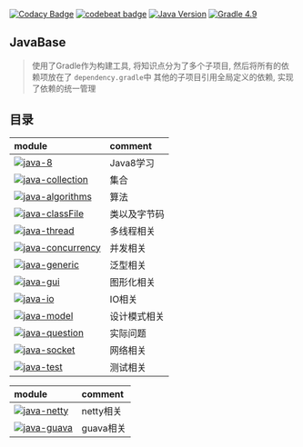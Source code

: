 [![Codacy Badge](https://api.codacy.com/project/badge/Grade/15633fc25b1e40c7bcd4dc963487e0be)](https://www.codacy.com/app/Kuangcp/JavaBase?utm_source=github.com&amp;utm_medium=referral&amp;utm_content=Kuangcp/JavaBase&amp;utm_campaign=Badge_Grade)
[![codebeat badge](https://codebeat.co/badges/9145f9a8-a1aa-4c67-bb2b-f9dd12e924d4)](https://codebeat.co/projects/github-com-kuangcp-javabase-master)
[![Java Version](https://img.shields.io/badge/Java-JRE%208-red.svg)](https://www.java.com/zh_CN/download/)
[![Gradle 4.9](https://img.shields.io/badge/Gradle-4.9-green.svg)](https://docs.gradle.org/4.9/userguide/userguide.html)

## JavaBase 
> 使用了Gradle作为构建工具, 将知识点分为了多个子项目, 然后将所有的依赖项放在了 `dependency.gradle`中
> 其他的子项目引用全局定义的依赖, 实现了依赖的统一管理

## 目录

| module | comment |
|:----|:----|
| [![java-8](https://img.shields.io/badge/8-blue.svg)](/java-8)                           | Java8学习
| [![java-collection](https://img.shields.io/badge/collection-blue.svg)](/java-collection)| 集合
| [![java-algorithms](https://img.shields.io/badge/algorithms-blue.svg)](/java-algorithms)| 算法
| [![java-classFile](https://img.shields.io/badge/classfile-blue.svg)](/java-classfile)| 类以及字节码
| [![java-thread](https://img.shields.io/badge/thread-blue.svg)](/java-thread)| 多线程相关
| [![java-concurrency](https://img.shields.io/badge/-concurrents-blue.svg)](/java-concurrents)| 并发相关
| [![java-generic](https://img.shields.io/badge/-generic-blue.svg)](/java-generic)| 泛型相关
| [![java-gui](https://img.shields.io/badge/-gui-blue.svg)](/java-gui)| 图形化相关
| [![java-io](https://img.shields.io/badge/-io-blue.svg)](/java-io)| IO相关
| [![java-model](https://img.shields.io/badge/-model-blue.svg)](/java-model)| 设计模式相关
| [![java-question](https://img.shields.io/badge/-question-blue.svg)](/java-question)| 实际问题
| [![java-socket](https://img.shields.io/badge/-socket-blue.svg)](/java-socket)| 网络相关
| [![java-test](https://img.shields.io/badge/-test-blue.svg)](/java-test)| 测试相关

| module | comment |
|:----|:----|
| [![java-netty](https://img.shields.io/badge/-netty-success.svg)](/java-netty)| netty相关
| [![java-guava](https://img.shields.io/badge/-guava-success.svg)](/java-guava)| guava相关
